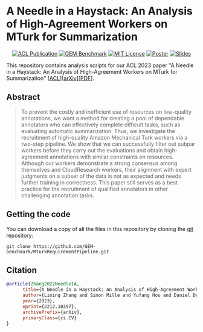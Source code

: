 # A Needle in a Haystack: An Analysis of High-Agreement Workers on MTurk for Summarization
<p align="center">
  <a href="https://virtual2023.aclweb.org/paper_P3709.html"><img alt="ACL Publication" src="https://img.shields.io/badge/ACL-2023-green.svg" /></a>
  <a href="https://gem-benchmark.com/"><img alt="GEM Benchmark" src="https://img.shields.io/badge/GEM-benchmark-red.svg" /></a>
  <a href="https://github.com/GEM-benchmark/MTurkRequirementPipeline/blob/main/LICENSE"><img alt="MIT License" src="https://img.shields.io/badge/license-MIT-blue.svg" /></a>
  <a href="https://github.com/GEM-benchmark/MTurkRequirementPipeline/blob/main/figures/ACL_Paper_3709_Poster.pdf"><img alt="Poster" src="https://img.shields.io/badge/ACL-poster-purple.svg" /></a>
  <a href="https://github.com/GEM-benchmark/MTurkRequirementPipeline/blob/main/figures/ACL_Paper_3709_Slides.pdf"><img alt="Slides" src="https://img.shields.io/badge/ACL-slides-purple.svg" /></a>
</p>

This repository contains analysis scripts for our ACL 2023 paper "A Needle in a Haystack: An Analysis of High-Agreement Workers on MTurk for Summarization" [[ACL](https://virtual2023.aclweb.org/paper_P3709.html)][[arXiv](https://arxiv.org/abs/2212.10397)][[PDF](https://arxiv.org/pdf/2212.10397.pdf)].

## Abstract
> To prevent the costly and inefficient use of resources on low-quality annotations, we want a method for creating a pool of dependable annotators who can effectively complete difficult tasks, such as evaluating automatic summarization. Thus, we investigate the recruitment of high-quality Amazon Mechanical Turk workers via a two-step pipeline. We show that we can successfully filter out subpar workers before they carry out the evaluations and obtain high-agreement annotations with similar constraints on resources. Although our workers demonstrate a strong consensus among themselves and CloudResearch workers, their alignment with expert judgments on a subset of the data is not as expected and needs further training in correctness. This paper still serves as a best practice for the recruitment of qualified annotators in other challenging annotation tasks.

## Getting the code
You can download a copy of all the files in this repository by cloning the
[git](https://git-scm.com/) repository:

    git clone https://github.com/GEM-benchmark/MTurkRequirementPipeline.git
    
## Citation

```BibTeX
@article{Zhang2022NeedleIA,
      title={A Needle in a Haystack: An Analysis of High-Agreement Workers on MTurk for Summarization}, 
      author={Lining Zhang and Simon Mille and Yufang Hou and Daniel Deutsch and Elizabeth Clark and Yixin Liu and Saad Mahamood and Sebastian Gehrmann and Miruna Clinciu and Khyathi Raghavi Chandu and Jo{\~a}o Sedoc},
      year={2023},
      eprint={2212.10397},
      archivePrefix={arXiv},
      primaryClass={cs.CV}
}
```